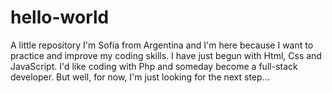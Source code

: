 # hello-world
A little repository
I'm Sofía from Argentina and I'm here because I want to practice and improve my coding skills. I have just begun with Html, Css and JavaScript.
I'd like coding with Php and someday become a full-stack developer.
But well, for now, I'm just looking for the next step...
